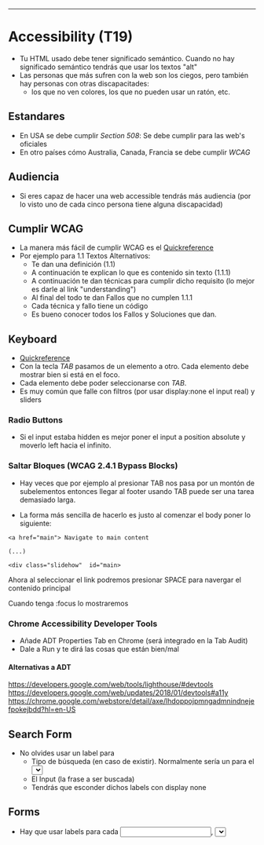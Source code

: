 ---

# Accessibility (T19)

 - Tu HTML usado debe tener significado semántico. Cuando no hay significado semántico tendrás que usar los textos "alt"
 - Las personas que más sufren con la web son los ciegos, pero también hay personas con otras discapacitades:
   - los que no ven colores, los que no pueden usar un ratón, etc.
   
## Estandares

 - En USA se debe cumplir *Section 508*: Se debe cumplir para las web's oficiales
 - En otro países cómo Australia, Canada, Francia se debe cumplir *WCAG*

## Audiencia

 - Si eres capaz de hacer una web accessible tendrás más audiencia (por lo visto uno de cada cinco persona tiene alguna discapacidad)
 
## Cumplir WCAG

 - La manera más fácil de cumplir WCAG es el [Quickreference](https://www.w3.org/WAI/WCAG21/quickref/?versions=2.0)
 - Por ejemplo para 1.1 Textos Alternativos:
   - Te dan una definición (1.1)
   - A continuación te explican lo que es contenido sin texto (1.1.1)
   - A continuación te dan técnicas para cumplir dicho requisito (lo mejor es darle al link "understanding")
   - Al final del todo te dan Fallos que no cumplen 1.1.1
   - Cada técnica y fallo tiene un código
   - Es bueno conocer todos los Fallos y Soluciones que dan.
 
## Keyboard
- [Quickreference](https://www.w3.org/WAI/WCAG21/Understanding/keyboard.html)
- Con la tecla *TAB* pasamos de un elemento a otro. Cada elemento debe mostrar bien si está en el foco.
- Cada elemento debe poder seleccionarse con *TAB*. 
- Es muy común que falle con filtros (por usar display:none el input real) y sliders 

### Radio Buttons

 - Si el input estaba hidden es mejor poner el input a position absolute y moverlo left hacia el infinito.


### Saltar Bloques (WCAG 2.4.1 Bypass Blocks)

 - Hay veces que por ejemplo al presionar TAB nos pasa por un montón de subelementos entonces llegar al footer usando TAB puede ser una tarea demasiado larga.
 
 - La forma más sencilla de hacerlo es justo al comenzar el body poner lo siguiente:
 
```
<a href="main"> Navigate to main content

(...)

<div class="slidehow"  id="main>
```

Ahora al seleccionar el link podremos presionar SPACE para navergar el contenido principal

Cuando tenga :focus lo mostraremos

### Chrome Accessibility Developer Tools

 - Añade ADT Properties Tab en Chrome (será integrado en la Tab Audit)
 - Dale a Run y te dirá las cosas que están bien/mal
 
#### Alternativas a ADT

https://developers.google.com/web/tools/lighthouse/#devtools
https://developers.google.com/web/updates/2018/01/devtools#a11y
https://chrome.google.com/webstore/detail/axe/lhdoppojpmngadmnindnejefpokejbdd?hl=en-US


## Search Form

 - No olvides usar un label para
   - Tipo de búsqueda (en caso de existir). Normalmente sería un <label> para el <select>.
   - El Input (la frase a ser buscada)
   - Tendrás que esconder dichos labels con display none
 
## Forms

 - Hay que usar labels para cada <input>, <select>, <textarea>, etc.
 - Habrá labels que si quieres mostar y otros no.
 - Para esconder labels sería ideal usar SMACS con la propiedad *label.is-hidden*.

## Contraste

 - Ahora cuando nos de el Chrome Tool un error de contraste podemos seleccionar el elemento desde el inspector.
 - Habrá una nueva pestaña con herramientas de accesibilidad.
 - ADT puede darte el contraste más cercano a ser usado
 
## Audits en Firefox

 - La herramienta que se puede usar en firefox es [Ainspector](https://ainspector.github.io/)
 - Tendrás que instalar firefox ETC para hacerlo funcionar.
 - Se puede usar para web's mas institucionales que obligan a usar ARIA
 - Resultados:
   - V
   - MC : Manual Change
    
## ARIA

 - Añade info para Screenreaders
 
 
### ARIA Must Have

https://www.w3.org/TR/aria-in-html/#recommendation-table

 - Hay que definir al menos un <main> con role='main'
 - Hay que definir al menos una navegación con role='navegation'
 - Hay que definir role='banner' al Header
 - Hay que definir el footer cómo role='contentinfo'
 
 - Use Aria Labels for each Aria Role
 
## Language

- You need to define which language is your page

<html lang=en>

## Buttons

 - They need to have a text. We can hide it with overflow hidden and other css tricks
 

## Labels

 - Hay que esconderlos con absolute position y left -999px ya que sino los screen readers no los muestran.
 - Para ellos es bueno definir una nueva clase
 
## Agrupado de Elementos en Formularios
 - Al agrupar elementos en un <form> debemos usar <fieldset> con su <lengend>
 
 
## Widgets

 - Deben usar elementos ARIA
 - Muchas veces para arreglar los problemas tendrás que ponerte en contacto con el desarrollador tercero.
 
 
---